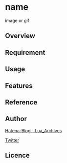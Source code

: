 # name

image or gif

## Overview

## Requirement

## Usage

## Features

## Reference

## Author

[Hatena-Blog - Lua_Archives](https://luarce.hatenablog.com/archive)

[Twitter](https://twitter.com/luarce77)

## Licence

